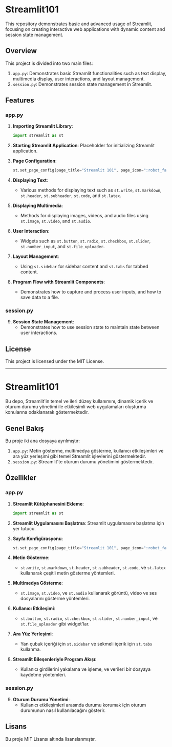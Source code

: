 # Streamlit101

This repository demonstrates basic and advanced usage of Streamlit, focusing on creating interactive web applications with dynamic content and session state management.

## Overview

This project is divided into two main files:
1. `app.py`: Demonstrates basic Streamlit functionalities such as text display, multimedia display, user interactions, and layout management.
2. `session.py`: Demonstrates session state management in Streamlit.

## Features

### app.py
1. **Importing Streamlit Library**:
    ```python
    import streamlit as st
    ```

2. **Starting Streamlit Application**:
    Placeholder for initializing Streamlit application.

3. **Page Configuration**:
    ```python
    st.set_page_config(page_title="Streamlit 101", page_icon=":robot_face:")
    ```

4. **Displaying Text**:
    - Various methods for displaying text such as `st.write`, `st.markdown`, `st.header`, `st.subheader`, `st.code`, and `st.latex`.

5. **Displaying Multimedia**:
    - Methods for displaying images, videos, and audio files using `st.image`, `st.video`, and `st.audio`.

6. **User Interaction**:
    - Widgets such as `st.button`, `st.radio`, `st.checkbox`, `st.slider`, `st.number_input`, and `st.file_uploader`.

7. **Layout Management**:
    - Using `st.sidebar` for sidebar content and `st.tabs` for tabbed content.

8. **Program Flow with Streamlit Components**:
    - Demonstrates how to capture and process user inputs, and how to save data to a file.

### session.py
9. **Session State Management**:
    - Demonstrates how to use session state to maintain state between user interactions.


## License

This project is licensed under the MIT License.

---

# Streamlit101

Bu depo, Streamlit'in temel ve ileri düzey kullanımını, dinamik içerik ve oturum durumu yönetimi ile etkileşimli web uygulamaları oluşturma konularına odaklanarak göstermektedir.

## Genel Bakış

Bu proje iki ana dosyaya ayrılmıştır:
1. `app.py`: Metin gösterme, multimedya gösterme, kullanıcı etkileşimleri ve ara yüz yerleşimi gibi temel Streamlit işlevlerini göstermektedir.
2. `session.py`: Streamlit'te oturum durumu yönetimini göstermektedir.

## Özellikler

### app.py
1. **Streamlit Kütüphanesini Ekleme**:
    ```python
    import streamlit as st
    ```

2. **Streamlit Uygulamasını Başlatma**:
    Streamlit uygulamasını başlatma için yer tutucu.

3. **Sayfa Konfigürasyonu**:
    ```python
    st.set_page_config(page_title="Streamlit 101", page_icon=":robot_face:")
    ```

4. **Metin Gösterme**:
    - `st.write`, `st.markdown`, `st.header`, `st.subheader`, `st.code`, ve `st.latex` kullanarak çeşitli metin gösterme yöntemleri.

5. **Multimedya Gösterme**:
    - `st.image`, `st.video`, ve `st.audio` kullanarak görüntü, video ve ses dosyalarını gösterme yöntemleri.

6. **Kullanıcı Etkileşimi**:
    - `st.button`, `st.radio`, `st.checkbox`, `st.slider`, `st.number_input`, ve `st.file_uploader` gibi widget'lar.

7. **Ara Yüz Yerleşimi**:
    - Yan çubuk içeriği için `st.sidebar` ve sekmeli içerik için `st.tabs` kullanma.

8. **Streamlit Bileşenleriyle Program Akışı**:
    - Kullanıcı girdilerini yakalama ve işleme, ve verileri bir dosyaya kaydetme yöntemleri.

### session.py
9. **Oturum Durumu Yönetimi**:
    - Kullanıcı etkileşimleri arasında durumu korumak için oturum durumunun nasıl kullanılacağını gösterir.

## Lisans

Bu proje MIT Lisansı altında lisanslanmıştır.
